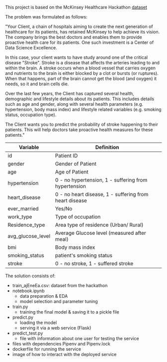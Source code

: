 This project is based on the McKinsey Healthcare Hackathon [dataset](https://www.analyticsvidhya.com/datahack/contest/mckinsey-analytics-online-hackathon/)

The problem was formulated as follows:

"Your Client, a chain of hospitals aiming to create the next generation of healthcare for its patients, has retained McKinsey to help achieve its vision. The company brings the best doctors and enables them to provide proactive health care for its patients. One such investment is a Center of Data Science Excellence.

In this case, your client wants to have study around one of the critical disease "Stroke". Stroke is a disease that affects the arteries leading to and within the brain. A stroke occurs when a blood vessel that carries oxygen and nutrients to the brain is either blocked by a clot or bursts (or ruptures). When that happens, part of the brain cannot get the blood (and oxygen) it needs, so it and brain cells die.

Over the last few years, the Client has captured several health, demographic and lifestyle details about its patients. This includes details such as age and gender, along with several health parameters (e.g. hypertension, body mass index) and lifestyle related variables (e.g. smoking status, occupation type).

The Client wants you to predict the probability of stroke happening to their patients. This will help doctors take proactive health measures for these patients."

Variable  | Definition
------------- | -------------
id  | Patient ID
gender  | Gender of Patient
age | Age of Patient
hypertension | 0 - no hypertension, 1 - suffering from hypertension
heart_disease | 0 - no heart disease, 1 - suffering from heart disease
ever_married | Yes/No
work_type | Type of occupation
Residence_type | Area type of residence (Urban/ Rural)
avg_glucose_level | Average Glucose level (measured after meal)
bmi | Body mass index
smoking_status | patient's smoking status
stroke | 0 - no stroke, 1 - suffered stroke

The solution consists of:
* train_ajEneEa.csv: dataset from the hackathon
* notebook.ipynb
  + data preparation & EDA
  + model selection and parameter tuning
* train.py
  + training the final model & saving it to a pickle file
* predict.py
  + loading the model
  + serving it via a web service (Flask)
* predict_test.py
  + file with information about one user for testing the service
* files with dependencies Pipenv and Pipenv.lock
* dockerfile for running the service
* image of how to interact with the deployed service
